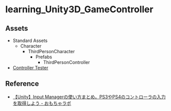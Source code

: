 # learning_Unity3D_GameController


## Assets
- Standard Assets
	- Character
		- ThirdPersonCharacter
			- Prefabs
				- ThirdPersonController
- [Controller Tester](https://assetstore.unity.com/packages/tools/input-management/controller-tester-43621?aid=1101l3qAY&utm_source=aff)


## Reference
- [【Unity】Input Managerの使い方まとめ。PS3やPS4のコントローラの入力を取得しよう - おもちゃラボ](http://nn-hokuson.hatenablog.com/entry/2017/11/20/211617)

